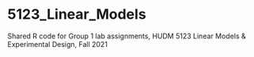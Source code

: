 # 5123_Linear_Models
Shared R code for Group 1 lab assignments, HUDM 5123 Linear Models & Experimental Design, Fall 2021 


